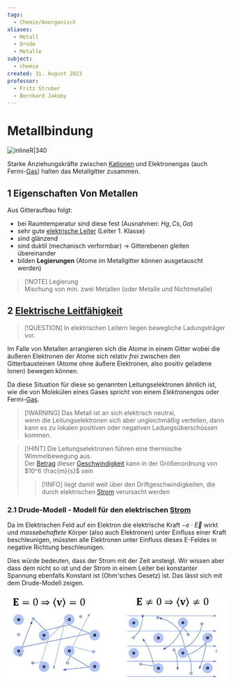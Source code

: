 ```yaml
---
tags:
  - Chemie/Anorganisch
aliases:
  - Metall
  - Drude
  - Metalle
subject:
  - chemie
created: 31. August 2023
professor:
  - Fritz Struber
  - Bernhard Jakoby
---
```


# Metallbindung

![inlineR|340](assets/metall_bdg_anim.gif)

Starke Anziehungskräfte zwischen [Kationen](Ionenbindung.md) und Elektronengas (auch Fermi-[Gas](../Physik/Allgemeines%20Gasgesetz.md)) halten das Metallgitter zusammen.

## 1 Eigenschaften Von Metallen

Aus Gitteraufbau folgt:
- bei Raumtemperatur sind diese fest (Ausnahmen: $Hg,Cs,Ga$)
- sehr gute [elektrische Leiter](elektrischer%20Leiter.md) (Leiter 1. Klasse)
- sind glänzend
- sind duktil (mechanisch verformbar) $\rightarrow$ Gitterebenen gleiten übereinander
- bilden **Legierungen** (Atome im Metallgitter können ausgetauscht werden)

>[!NOTE] Legierung  
Mischung von min. zwei Metallen (oder Metalle und Nichtmetalle)

## 2 [Elektrische Leitfähigkeit](elektrischer%20Leiter.md)

> [!QUESTION] In elektrischen Leitern liegen bewegliche Ladungsträger vor.

Im Falle von Metallen arrangieren sich die Atome in einem Gitter wobei die äußeren Elektronen der Atome sich relativ *frei* zwischen den Gitterbausteinen (Atome ohne äußere Elektronen, also positiv geladene Ionen) bewegen können.

Da diese Situation für diese so genannten Leitungselektronen ähnlich ist, wie die von Molekülen eines Gases spricht von einem *Elektronengas* oder Fermi-[Gas](../Physik/Allgemeines%20Gasgesetz.md).

> [!WARNING] Das Metall ist an sich elektrisch neutral,  
>  wenn die Leitungselektronen sich aber ungleichmäßig verteilen, dann kann es zu lokalen positiven oder negativen Ladungsüberschüssen kommen.

> [!HINT] Die Leitungselektronen führen eine thermische Wimmelbewegung aus.  
> Der [Betrag](../Mathematik/Betrag.md) dieser [Geschwindigkeit](../Physik/Kinematik.md) kann in der Größenordnung von $10^6  \frac{m}{s}$ sein
>
> > [!INFO] liegt damit weit über den Driftgeschwindigkeiten, die durch elektrischen [Strom](../Elektrotechnik/elektrischer%20Strom.md) verursacht werden
> 

### 2.1 Drude-Modell - Modell für den elektrischen [Strom](../Elektrotechnik/elektrischer%20Strom.md)

Da im Elektrischen Feld auf ein Elektron die elektrische Kraft $-e\cdot \vec{E}$ wirkt und *massebehaftete* Körper (also auch Elektronen) unter Einfluss einer Kraft beschleunigen, müssten alle Elektronen unter Einfluss dieses E-Feldes in negative Richtung beschleunigen. 

Dies würde bedeuten, dass der Strom mit der Zeit ansteigt. Wir wissen aber dass dem nicht so ist und der Strom in einem Leiter bei konstanter Spannung ebenfalls Konstant ist (Ohm'sches Gesetz) ist. Das lässt sich mit dem Drude-Modell zeigen.

![|600](assets/Drude.png)
